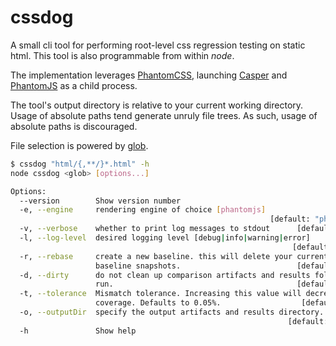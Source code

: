# cssdog

A small cli tool for performing root-level css regression testing on static html. This tool is also programmable from within *node*.

The implementation leverages [PhantomCSS](https://github.com/Huddle/PhantomCSS), launching [Casper](https://github.com/n1k0/casperjs) and [PhantomJS](https://github.com/ariya/phantomjs) as a child process.

The tool's output directory is relative to your current working directory. Usage of absolute paths tend generate unruly file trees. As such, usage of absolute paths is discouraged.

File selection is powered by [glob](https://github.com/isaacs/node-glob).

```bash
$ cssdog "html/{,**/}*.html" -h
node cssdog <glob> [options...]

Options:
  --version        Show version number
  -e, --engine     rendering engine of choice [phantomjs]
                                                          [default: "phantomjs"]
  -v, --verbose    whether to print log messages to stdout      [default: false]
  -l, --log-level  desired logging level [debug|info|warning|error]
                                                               [default: "info"]
  -r, --rebase     create a new baseline. this will delete your current
                   baseline snapshots.                          [default: false]
  -d, --dirty      do not clean up comparison artifacts and results following a
                   run.                                         [default: false]
  -t, --tolerance  Mismatch tolerance. Increasing this value will decrease test
                   coverage. Defaults to 0.05%.                  [default: 0.05]
  -o, --outputDir  specify the output artifacts and results directory.
                                                              [default: "./out"]
  -h               Show help

```
